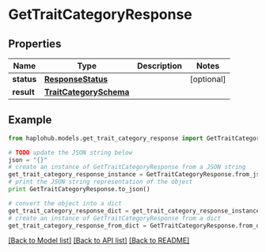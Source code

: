 # GetTraitCategoryResponse


## Properties
Name | Type | Description | Notes
------------ | ------------- | ------------- | -------------
**status** | [**ResponseStatus**](ResponseStatus.md) |  | [optional] 
**result** | [**TraitCategorySchema**](TraitCategorySchema.md) |  | 

## Example

```python
from haplohub.models.get_trait_category_response import GetTraitCategoryResponse

# TODO update the JSON string below
json = "{}"
# create an instance of GetTraitCategoryResponse from a JSON string
get_trait_category_response_instance = GetTraitCategoryResponse.from_json(json)
# print the JSON string representation of the object
print GetTraitCategoryResponse.to_json()

# convert the object into a dict
get_trait_category_response_dict = get_trait_category_response_instance.to_dict()
# create an instance of GetTraitCategoryResponse from a dict
get_trait_category_response_from_dict = GetTraitCategoryResponse.from_dict(get_trait_category_response_dict)
```
[[Back to Model list]](../README.md#documentation-for-models) [[Back to API list]](../README.md#documentation-for-api-endpoints) [[Back to README]](../README.md)


